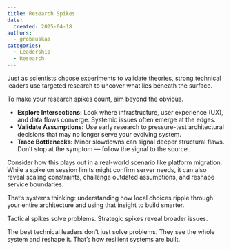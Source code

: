 ```yaml
---
title: Research Spikes
date:
  created: 2025-04-18
authors:
  - grobauskas
categories:
  - Leadership
  - Research
---
```


Just as scientists choose experiments to validate theories, strong technical leaders use targeted research to uncover what lies beneath the surface.

To make your research spikes count, aim beyond the obvious.

<!-- more -->

- **Explore Intersections:** Look where infrastructure, user experience (UX), and data flows converge. Systemic issues often emerge at the edges.
- **Validate Assumptions:** Use early research to pressure-test architectural decisions that may no longer serve your evolving system.
- **Trace Bottlenecks:** Minor slowdowns can signal deeper structural flaws. Don’t stop at the symptom — follow the signal to the source.

Consider how this plays out in a real-world scenario like platform migration. While a spike on session limits might confirm server needs, it can also reveal scaling constraints, challenge outdated assumptions, and reshape service boundaries.

That’s systems thinking: understanding how local choices ripple through your entire architecture and using that insight to build smarter.

Tactical spikes solve problems. Strategic spikes reveal broader issues.

The best technical leaders don’t just solve problems. They see the whole system and reshape it. That’s how resilient systems are built.
